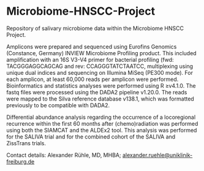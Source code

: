# Microbiome-HNSCC-Project
Repository of salivary microbiome data within the Microbiome HNSCC Project.

Amplicons were prepared and sequenced using Eurofins Genomics (Constance, Germany) INVIEW Microbiome Profiling product. This included amplification with an 16S V3-V4 primer for bacterial profiling (fwd: TACGGGAGGCAGCAG and rev: CCAGGGTATCTAATCC, multiplexing using unique dual indices and sequencing on Illumina MiSeq (PE300 mode). For each amplicon, at least 60,000 reads per amplicon were performed. Bioinformatics and statistics analyses were performed using R ≥v4.1.0. The fastq files were processed using the DADA2 pipeline v1.20.0. The reads were mapped to the Silva reference database v138.1, which was formatted previously to be compatible with DADA2.

Differential abundance analysis regarding the occurrence of a locoregional recurrence within the first 60 months after (chemo)radiation was performed using both the SIAMCAT and the ALDEx2 tool. This analysis was performed for the SALIVA trial and for the combined cohort of the SALIVA and ZissTrans trials.

Contact details: Alexander Rühle, MD, MHBA; alexander.ruehle@uniklinik-freiburg.de
